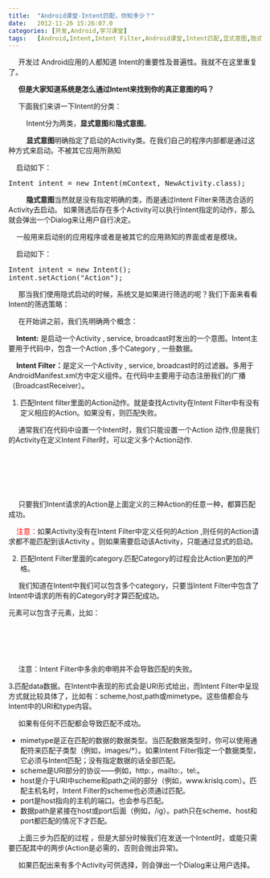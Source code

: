 ```yaml
---
title:	"Android课堂-Intent匹配，你知多少？"
date:	2012-11-26 15:26:07.0
categories:	[开发,Android,学习课堂]
tags:	[Android,Intent,Intent Filter,Android课堂,Intent匹配,显式意图,隐式意图,筛选策略,Action,Category,Data,Uri,mimeType,Scheme,host,port,Activity]
---
```



&nbsp;&nbsp;&nbsp;&nbsp;&nbsp;开发过 Android应用的人都知道 Intent的重要性及普遍性。我就不在这里重复了。

&nbsp;&nbsp;&nbsp;&nbsp;&nbsp;<strong>但是大家知道系统是怎么通过Intent来找到你的真正意图的吗？</strong>

&nbsp;&nbsp;&nbsp;&nbsp;&nbsp;下面我们来讲一下Intent的分类：

&nbsp;&nbsp;&nbsp;&nbsp;&nbsp;&nbsp;&nbsp;&nbsp;&nbsp;Intent分为两类，<strong>显式意图</strong>和<strong>隐式意图</strong>。

<!--more-->

&nbsp;&nbsp;&nbsp;&nbsp;&nbsp;&nbsp;&nbsp;&nbsp;&nbsp;<strong>显式意图</strong>明确指定了启动的Activity类。在我们自己的程序内部都是通过这种方式来启动。不被其它应用所熟知

&nbsp;&nbsp;&nbsp;&nbsp;启动如下：
<pre lang="java">
Intent intent = new Intent(mContext, NewActivity.class);</pre>
&nbsp;&nbsp;&nbsp;&nbsp;&nbsp;&nbsp;&nbsp;&nbsp;&nbsp;<strong>隐式意图</strong>当然就是没有指定明确的类，而是通过Intent Filter来筛选合适的Activity去启动。 如果筛选后存在多个Activity可以执行Intent指定的动作，那么就会弹出一个Dialog来让用户自行决定。

&nbsp;&nbsp;&nbsp;&nbsp;一般用来启动别的应用程序或者是被其它的应用熟知的界面或者是模块。

&nbsp;&nbsp;&nbsp;&nbsp;启动如下：
<pre lang="java">
Intent intent = new Intent();
intent.setAction("Action");</pre>
&nbsp;&nbsp;&nbsp;&nbsp;&nbsp;那当我们使用隐式启动的时候，系统又是如果进行筛选的呢？我们下面来看看Intent的筛选策略：

&nbsp;&nbsp;&nbsp;&nbsp;&nbsp;在开始讲之前，我们先明确两个概念：

&nbsp;&nbsp;&nbsp;&nbsp;<strong>Intent:</strong> 是启动一个Activity , service, broadcast时发出的一个意图。Intent主要用于代码中，包含一个Action ,多个Category , 一些数据。

&nbsp;&nbsp;&nbsp;&nbsp;<strong>Intent Filter：</strong>是定义一个Activity , service, broadcast时的过滤器。多用于AndroidManifest.xml方中定义组件。在代码中主要用于动态注册我们的广播（BroadcastReceiver）。

1. 匹配Intent filter里面的Action动作。就是查找Activity在Intent Filter中有没有定义相应的Action。如果没有，则匹配失败。

&nbsp;&nbsp;&nbsp;&nbsp;&nbsp;通常我们在代码中设置一个Intent时，我们只能设置一个Action 动作,但是我们的Activity在定义Intent Filter时，可以定义多个Action动作.
<pre lang="java">
<intent-filter>  
	<action android:name="com.krislq.action.READ" />
	<action android:name="com.krislq.action.WRITE" />
	<action android:name="com.krislq.action.DELTE" />
</intent-filter>  </pre>
&nbsp;&nbsp;&nbsp;&nbsp;&nbsp;只要我们Intent请求的Action是上面定义的三种Action的任意一种，都算匹配成功。

&nbsp;&nbsp;&nbsp;&nbsp;<span style="color: red;">注意：</span>如果Activity没有在Intent Filter中定义任何的Action ,则任何的Action请求都不能匹配到该Activity 。则如果需要启动该Activity，只能通过显式的启动。

2. 匹配Intent Filter里面的category.匹配Category的过程会比Action更加的严格。

&nbsp;&nbsp;&nbsp;&nbsp;&nbsp;我们知道在Intent中我们可以包含多个category，只要当Intent Filter中包含了Intent中请求的所有的Category时才算匹配成功。

<intent-filter>元素可以包含<category>子元素，比如： </category></intent-filter>
<pre lang="java">
<intent-filter>
	<category android:name=”android.Intent.Category.DEFAULT” />
	<category android:name=”android.Intent.Category.BROWSABLE” />
</intent-filter> </pre>
&nbsp;&nbsp;&nbsp;&nbsp;&nbsp;注意：Intent Filter中多余的<category>申明并不会导致匹配的失败。</category>

3.匹配data数据。在Intent中表现的形式会是URI形式给出，而Intent Filter中呈现方式就比较具体了，比如有：scheme,host,path或mimetype。这些值都会与Intent中的URI和type内容。

&nbsp;&nbsp;&nbsp;&nbsp;&nbsp;如果有任何不匹配都会导致匹配不成功。
<ul>
	<li>mimetype是正在匹配的数据的数据类型。当匹配数据类型时，你可以使用通配符来匹配子类型（例如，images/*）。如果Intent Filter指定一个数据类型，它必须与Intent匹配；没有指定数据的话全部匹配。 &nbsp;&nbsp;&nbsp;&nbsp;</li>
	<li>scheme是URI部分的协议——例如，http:，mailto:，tel:。 &nbsp;&nbsp;&nbsp;&nbsp;</li>
	<li>host是介于URI中scheme和path之间的部分（例如，www.krislq.com）。匹配主机名时，Intent Filter的scheme也必须通过匹配。 &nbsp;&nbsp;&nbsp;&nbsp;</li>
	<li>port是host指向的主机的端口。也会参与匹配。 &nbsp;&nbsp;&nbsp;&nbsp;</li>
	<li>数据path是紧接在host或port后面（例如，/ig）。path只在scheme、host和port都匹配的情况下才匹配。</li>
</ul>
&nbsp;&nbsp;&nbsp;&nbsp;&nbsp;上面三步为匹配的过程 ，但是大部分时候我们在发送一个Intent时，或能只需要匹配其中的两步(Action是必需的，否则会抛出异常)。

&nbsp;&nbsp;&nbsp;&nbsp;&nbsp;如果匹配出来有多个Activity可供选择，则会弹出一个Dialog来让用户选择。
